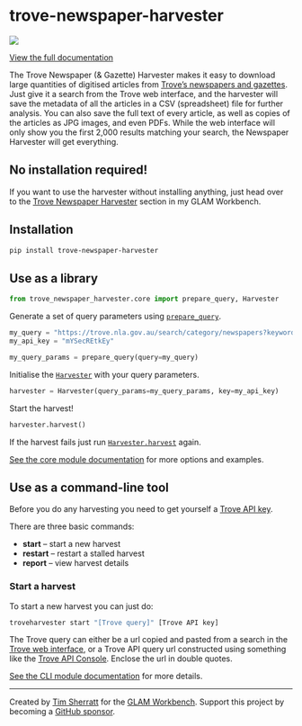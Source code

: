 trove-newspaper-harvester
================

<!-- WARNING: THIS FILE WAS AUTOGENERATED! DO NOT EDIT! -->

<div>

[![](https://zenodo.org/badge/DOI/10.5281/zenodo.7103174.svg)](https://doi.org/10.5281/zenodo.7103174)

</div>

[View the full
documentation](https://wragge.github.io/trove-newspaper-harvester/)

The Trove Newspaper (& Gazette) Harvester makes it easy to download
large quantities of digitised articles from [Trove’s newspapers and
gazettes](https://trove.nla.gov.au/newspaper/). Just give it a search
from the Trove web interface, and the harvester will save the metadata
of all the articles in a CSV (spreadsheet) file for further analysis.
You can also save the full text of every article, as well as copies of
the articles as JPG images, and even PDFs. While the web interface will
only show you the first 2,000 results matching your search, the
Newspaper Harvester will get everything.

## No installation required!

If you want to use the harvester without installing anything, just head
over to the [Trove Newspaper
Harvester](https://glam-workbench.github.io/trove-harvester/) section in
my GLAM Workbench.

## Installation

``` sh
pip install trove-newspaper-harvester
```

## Use as a library

``` python
from trove_newspaper_harvester.core import prepare_query, Harvester
```

Generate a set of query parameters using
[`prepare_query`](https://wragge.github.io/trove-newspaper-harvester/core.html#prepare_query).

``` python
my_query = "https://trove.nla.gov.au/search/category/newspapers?keyword=wragge"
my_api_key = "mYSecREtkEy"

my_query_params = prepare_query(query=my_query)
```

Initialise the
[`Harvester`](https://wragge.github.io/trove-newspaper-harvester/core.html#harvester)
with your query parameters.

``` python
harvester = Harvester(query_params=my_query_params, key=my_api_key)
```

Start the harvest!

``` python
harvester.harvest()
```

If the harvest fails just run
[`Harvester.harvest`](https://wragge.github.io/trove-newspaper-harvester/core.html#harvester.harvest)
again.

[See the core module
documentation](https://wragge.github.io/trove-newspaper-harvester/core.html)
for more options and examples.

## Use as a command-line tool

Before you do any harvesting you need to get yourself a [Trove API
key](https://trove.nla.gov.au/about/create-something/using-api).

There are three basic commands:

- **start** – start a new harvest
- **restart** – restart a stalled harvest
- **report** – view harvest details

### Start a harvest

To start a new harvest you can just do:

``` sh
troveharvester start "[Trove query]" [Trove API key]
```

The Trove query can either be a url copied and pasted from a search in
the [Trove web interface](http://trove.nla.gov.au/newspaper/), or a
Trove API query url constructed using something like the [Trove API
Console](https://troveconsole.herokuapp.com/). Enclose the url in double
quotes.

[See the CLI module
documentation](https://wragge.github.io/trove-newspaper-harvester/cli.html)
for more details.

------------------------------------------------------------------------

Created by [Tim Sherratt](https://timsherratt.org/) for the [GLAM
Workbench](https://glam-workbench.net/). Support this project by
becoming a [GitHub sponsor](https://github.com/sponsors/wragge?o=esb).
